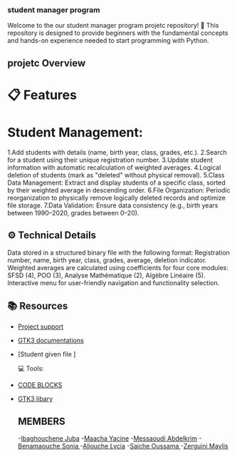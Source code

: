 ### student manager program

Welcome to the our student manager program projetc  repository! 🎉
This repository is designed to provide beginners with the fundamental concepts and hands-on experience needed to start programming with Python.

## projetc Overview

   # 📋 Features
# Student Management:
1.Add students with details (name, birth year, class, grades, etc.).
2.Search for a student using their unique registration number.
3.Update student information with automatic recalculation of weighted averages.
4.Logical deletion of students (mark as "deleted" without physical removal).
5.Class Data Management:
  Extract and display students of a specific class, sorted by their weighted average in descending order.
6.File Organization:
  Periodic reorganization to physically remove logically deleted records and optimize file storage.
7.Data Validation:
  Ensure data consistency (e.g., birth years between 1990–2020, grades between 0–20).

  
  ## ⚙️ Technical Details
Data stored in a structured binary file with the following format:
  Registration number, name, birth year, class, grades, average, deletion indicator.
Weighted averages are calculated using coefficients for four core modules:
SFSD (4), POO (3), Analyse Mathématique (2), Algèbre Linéaire (5).
Interactive menu for user-friendly navigation and functionality selection.



   ## 📚 Resources
 - [Project support](https://drive.google.com/drive/folders/1kRH-65xjDRdSl-Rr6cN5cqEtJ49UBbEj)

 - [GTK3 documentations]([https://docs.python.org/3/library/stdtypes.html#textseq](https://docs.gtk.org/gtk3/))
 - [Student given file ]

   💻 Tools:
 - [CODE BLOCKS]([https://docs.python.org/3/](https://www.codeblocks.org/downloads/))
 - [GTK3 libary](https://www.gtk.org/docs/installations/windows/)



   ## MEMBERS
   
   -[Ibaghouchene Juba]()
   -[Maacha	Yacine]()
   -[Messaoudi Abdelkrim]()
   -[Benamaouche 	Sonia ]()
   -[Aliouche	Lycia]()
   -[Saiche	Oussama ]()
   -[Zerguini	Maylis]()
 

 
